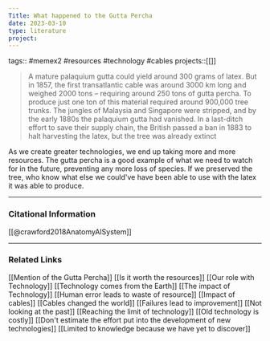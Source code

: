 ```yaml
---
Title: What happened to the Gutta Percha
date: 2023-03-10
type: literature
project:
---
```

tags:: #memex2 #resources #technology #cables
projects::[[]]

> A mature palaquium gutta could yield around 300 grams of latex. But in 1857, the first transatlantic cable was around 3000 km long and weighed 2000 tons – requiring around 250 tons of gutta percha. To produce just one ton of this material required around 900,000 tree trunks. The jungles of Malaysia and Singapore were stripped, and by the early 1880s the palaquium gutta had vanished. In a last-ditch effort to save their supply chain, the British passed a ban in 1883 to halt harvesting the latex, but the tree was already extinct

As we create greater technologies, we end up taking more and more resources. The gutta percha is a good example of what we need to watch for in the future, preventing any more loss of species. If we preserved the tree, who know what else we could've have been able to use with the latex it was able to produce.

---
### Citational Information

[[@crawford2018AnatomyAISystem]]

---

### Related Links

[[Mention of the Gutta Percha]]
[[Is it worth the resources]]
[[Our role with Technology]]
[[Technology comes from the Earth]]
[[The impact of Technology]]
[[Human error leads to waste of resource]]
[[Impact of cables]]
[[Cables changed the world]]
[[Failures lead to improvement]]
[[Not looking at the past]]
[[Reaching the limit of technology]]
[[Old technology is costly]]
[[Don't estimate the effort put into the development of new technologies]]
[[Limited to knowledge because we have yet to discover]]